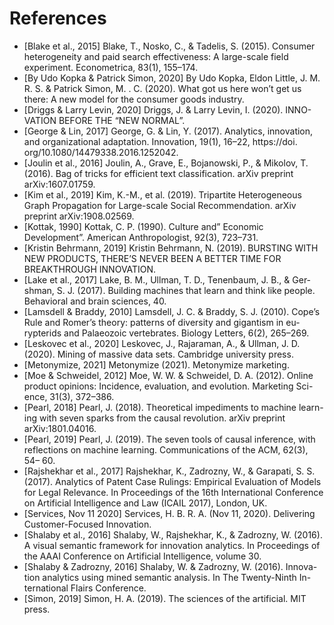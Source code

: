 # References

- [Blake et al., 2015] Blake, T., Nosko, C., & Tadelis, S. (2015). Consumer heterogeneity and paid search effectiveness: A large-scale field experiment. Econometrica, 83(1), 155–174.
- [By Udo Kopka & Patrick Simon, 2020] By Udo Kopka, Eldon Little, J. M. R. S. & Patrick Simon, M. . C. (2020). What got us here won’t get us there: A new model for the consumer goods industry.
- [Driggs & Larry Levin, 2020] Driggs, J. & Larry Levin, I. (2020). INNO- VATION BEFORE THE “NEW NORMAL”.
- [George & Lin, 2017] George, G. & Lin, Y. (2017). Analytics, innovation, and organizational adaptation. Innovation, 19(1), 16–22, https://doi. org/10.1080/14479338.2016.1252042.
- [Joulin et al., 2016] Joulin, A., Grave, E., Bojanowski, P., & Mikolov, T. (2016). Bag of tricks for efficient text classification. arXiv preprint arXiv:1607.01759.
- [Kim et al., 2019] Kim, K.-M., et al. (2019). Tripartite Heterogeneous Graph Propagation for Large-scale Social Recommendation. arXiv preprint arXiv:1908.02569.
- [Kottak, 1990] Kottak, C. P. (1990). Culture and” Economic Development”. American Anthropologist, 92(3), 723–731.
- [Kristin Behrmann, 2019] Kristin Behrmann, N. (2019). BURSTING WITH NEW PRODUCTS, THERE’S NEVER BEEN A BETTER TIME FOR BREAKTHROUGH INNOVATION.
- [Lake et al., 2017] Lake, B. M., Ullman, T. D., Tenenbaum, J. B., & Ger- shman, S. J. (2017). Building machines that learn and think like people. Behavioral and brain sciences, 40.
- [Lamsdell & Braddy, 2010] Lamsdell, J. C. & Braddy, S. J. (2010). Cope’s Rule and Romer’s theory: patterns of diversity and gigantism in eu- rypterids and Palaeozoic vertebrates. Biology Letters, 6(2), 265–269.
- [Leskovec et al., 2020] Leskovec, J., Rajaraman, A., & Ullman, J. D. (2020). Mining of massive data sets. Cambridge university press.
- [Metonymize, 2021] Metonymize (2021). Metonymize marketing.
- [Moe & Schweidel, 2012] Moe, W. W. & Schweidel, D. A. (2012). Online product opinions: Incidence, evaluation, and evolution. Marketing Sci- ence, 31(3), 372–386.
- [Pearl, 2018] Pearl, J. (2018). Theoretical impediments to machine learn- ing with seven sparks from the causal revolution. arXiv preprint arXiv:1801.04016.
- [Pearl, 2019] Pearl, J. (2019). The seven tools of causal inference, with reflections on machine learning. Communications of the ACM, 62(3), 54– 60.
- [Rajshekhar et al., 2017] Rajshekhar, K., Zadrozny, W., & Garapati, S. S. (2017). Analytics of Patent Case Rulings: Empirical Evaluation of Models for Legal Relevance. In Proceedings of the 16th International Conference on Artificial Intelligence and Law (ICAIL 2017), London, UK.
- [Services, Nov 11 2020] Services, H. B. R. A. (Nov 11, 2020). Delivering Customer-Focused Innovation.
- [Shalaby et al., 2016] Shalaby, W., Rajshekhar, K., & Zadrozny, W. (2016). A visual semantic framework for innovation analytics. In Proceedings of the AAAI Conference on Artificial Intelligence, volume 30.
- [Shalaby & Zadrozny, 2016] Shalaby, W. & Zadrozny, W. (2016). Innova- tion analytics using mined semantic analysis. In The Twenty-Ninth In- ternational Flairs Conference.
- [Simon, 2019] Simon, H. A. (2019). The sciences of the artificial. MIT press.
